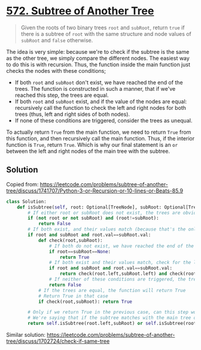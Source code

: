 # [572. Subtree of Another Tree](https://leetcode.com/problems/subtree-of-another-tree/)

> Given the roots of two binary trees `root` and `subRoot`, return `true` if there is a subtree of `root` with the same structure and node values of `subRoot` and `false` otherwise.

The idea is very simple: because we're to check if the subtree is the same as the other tree, we simply compare the different nodes. The easiest way to do this is with recursion. Thus, the function inside the main function just checks the nodes with these conditions;
- If both `root` and `subRoot` don't exist, we have reached the end of the trees. The function is constructed in such a manner, that if we've reached this step, the trees are equal.
- If both `root` and `subRoot` exist, and if the value of the nodes are equal: recursively call the function to check the left and right nodes for both trees (thus, left and right sides of both nodes).
- If none of these conditions are triggered, consider the trees as unequal.

To actually return `True` from the main function, we need to return `True` from this function, and then recursively call the main function. Thus, if the interior function is `True`, return `True`. Which is why our final statement is an `or` between the left and right nodes of the main tree with the subtree.

## Solution

Copied from: https://leetcode.com/problems/subtree-of-another-tree/discuss/1741707/Python-3-or-Recursion-or-10-lines-or-Beats-85.9

```python
class Solution:
    def isSubtree(self, root: Optional[TreeNode], subRoot: Optional[TreeNode]) -> bool:
        # If either root or subRoot does not exist, the trees are obviously not equal
        if (not root or not subRoot) and (root!=subRoot):
            return False
        # If both exist, and their values match (because that's the only way both trees can be equal)
        if root and subRoot and root.val==subRoot.val:
            def check(root,subRoot):
                # If both do not exist, we have reached the end of the tree
                if root==subRoot==None:
                    return True
                # If both exist and their values match, check for the left and right nodes for both
                if root and subRoot and root.val==subRoot.val:
                    return check(root.left,subRoot.left) and check(root.right,subRoot.right)
                # If neither of these conditions are triggered, the trees are not equal
                return False
            # If the trees are equal, the function will return True
            # Return True in that case
            if check(root,subRoot): return True

        # Only if we return True in the previous case, can this step work
        # We're saying that if the subtree matches with the main tree on either side of root, return True
        return self.isSubtree(root.left,subRoot) or self.isSubtree(root.right,subRoot)
```

Similar solution: https://leetcode.com/problems/subtree-of-another-tree/discuss/1702724/check-if-same-tree
